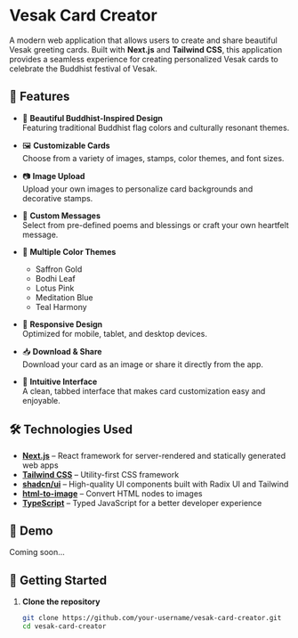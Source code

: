# Vesak Card Creator

A modern web application that allows users to create and share beautiful Vesak greeting cards. Built with **Next.js** and **Tailwind CSS**, this application provides a seamless experience for creating personalized Vesak cards to celebrate the Buddhist festival of Vesak.

## 🌸 Features

- 🎨 **Beautiful Buddhist-Inspired Design**  
  Featuring traditional Buddhist flag colors and culturally resonant themes.

- 🖼️ **Customizable Cards**  
  Choose from a variety of images, stamps, color themes, and font sizes.

- 📷 **Image Upload**  
  Upload your own images to personalize card backgrounds and decorative stamps.

- 💬 **Custom Messages**  
  Select from pre-defined poems and blessings or craft your own heartfelt message.

- 🎨 **Multiple Color Themes**  
  - Saffron Gold  
  - Bodhi Leaf  
  - Lotus Pink  
  - Meditation Blue  
  - Teal Harmony

- 📱 **Responsive Design**  
  Optimized for mobile, tablet, and desktop devices.

- 📥 **Download & Share**  
  Download your card as an image or share it directly from the app.

- 🧭 **Intuitive Interface**  
  A clean, tabbed interface that makes card customization easy and enjoyable.

## 🛠️ Technologies Used

- [**Next.js**](https://nextjs.org/) – React framework for server-rendered and statically generated web apps
- [**Tailwind CSS**](https://tailwindcss.com/) – Utility-first CSS framework
- [**shadcn/ui**](https://ui.shadcn.com/) – High-quality UI components built with Radix UI and Tailwind
- [**html-to-image**](https://github.com/bubkoo/html-to-image) – Convert HTML nodes to images
- [**TypeScript**](https://www.typescriptlang.org/) – Typed JavaScript for a better developer experience

## 📸 Demo

Coming soon...

## 🚀 Getting Started

1. **Clone the repository**  
   ```bash
   git clone https://github.com/your-username/vesak-card-creator.git
   cd vesak-card-creator
